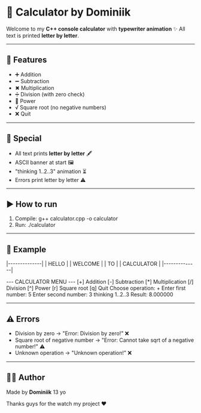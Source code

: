 # 🧮 Calculator by Dominiik

Welcome to my **C++ console calculator** with **typewriter animation** ✨
All text is printed **letter by letter**.

---

## 📌 Features
- ➕ Addition
- ➖ Subtraction
- ✖ Multiplication
- ➗ Division (with zero check)
- 🔺 Power
- √ Square root (no negative numbers)
- ❌ Quit

---

## 🎨 Special
- All text prints **letter by letter** 🖋️
- ASCII banner at start 🖼️
- "thinking 1..2..3" animation ⏳
- Errors print letter by letter ⚠️

---

## ▶ How to run
1. Compile:
   g++ calculator.cpp -o calculator
2. Run:
   ./calculator

---

## 📝 Example
|--------------|
|    HELLO     |
|   WELCOME    |
|      TO      |
|  CALCULATOR  |
|--------------|

--- CALCULATOR MENU ---
[+] Addition
[-] Subtraction
[*] Multiplication
[/] Division
[^] Power
[r] Square root
[q] Quit
Choose operation: +
Enter first number: 5
Enter second number: 3
thinking 1..2..3
Result: 8.000000

---

## ⚠ Errors
- Division by zero → "Error: Division by zero!" ❌
- Square root of negative number → "Error: Cannot take sqrt of a negative number!" ⚠️
- Unknown operation → "Unknown operation!" ❌

---

## 👨‍💻 Author
Made by **Dominiik** 13 yo


Thanks guys for the watch my project ❤
